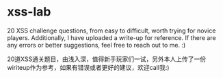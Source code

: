 # xss-lab

20 XSS challenge questions, from easy to difficult, worth trying for novice players. Additionally, I have uploaded a write-up for reference. If there are any errors or better suggestions, feel free to reach out to me. :)

20道XSS通关题目，由浅入深，值得新手玩家们一试，另外本人上传了一份wiriteup作为参考，如果有错误或者更好的建议，欢迎call我:)
